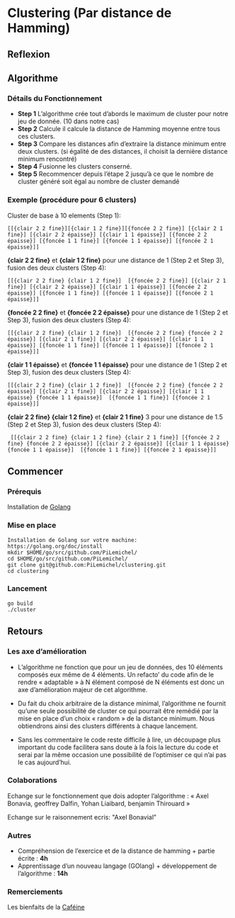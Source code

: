 # Clustering (Par distance de Hamming)
## Reflexion

## Algorithme

### Détails du Fonctionnement

- **Step 1** L’algorithme crée tout d’abords le maximum de cluster pour notre jeu de donnée. (10 dans notre cas)
- **Step 2** Calcule il calcule la distance de Hamming moyenne entre tous ces clusters.
- **Step 3** Compare les distances afin d’extraire la distance minimum entre deux clusters. (si égalité de des distances, il choisit la dernière distance minimum rencontré) 
- **Step 4** Fusionne les clusters conserné.
- **Step 5** Recommencer depuis l’étape 2 jusqu’à ce que le nombre de cluster généré soit égal au nombre de cluster demandé 

### Exemple (procédure pour 6 clusters) 
 
Cluster de base à 10 elements (Step 1): 
```
[[{clair 2 2 fine}][{clair 1 2 fine}][{foncée 2 2 fine}] [{clair 2 1 fine}] [{clair 2 2 épaisse}] [{clair 1 1 épaisse}] [{foncée 2 2 épaisse}] [{foncée 1 1 fine}] [{foncée 1 1 épaisse}] [{foncée 2 1 épaisse}]]
```
**{clair 2 2 fine}** et **{clair 1 2 fine}** pour une distance de 1 (Step 2 et Step 3), fusion des deux clusters (Step 4): 
```
[[{clair 2 2 fine} {clair 1 2 fine}]  [{foncée 2 2 fine}] [{clair 2 1 fine}] [{clair 2 2 épaisse}] [{clair 1 1 épaisse}] [{foncée 2 2 épaisse}] [{foncée 1 1 fine}] [{foncée 1 1 épaisse}] [{foncée 2 1 épaisse}]]
```
**{foncée 2 2 fine}** et **{foncée 2 2 épaisse}** pour une distance de 1 (Step 2 et Step 3), fusion des deux clusters (Step 4): 
```
[[{clair 2 2 fine} {clair 1 2 fine}]  [{foncée 2 2 fine} {foncée 2 2 épaisse}] [{clair 2 1 fine}] [{clair 2 2 épaisse}] [{clair 1 1 épaisse}] [{foncée 1 1 fine}] [{foncée 1 1 épaisse}] [{foncée 2 1 épaisse}]]
```
**{clair 1 1 épaisse}** et **{foncée 1 1 épaisse}** pour une distance de 1 (Step 2 et Step 3), fusion des deux clusters (Step 4):  
```
[[{clair 2 2 fine} {clair 1 2 fine}]  [{foncée 2 2 fine} {foncée 2 2 épaisse}] [{clair 2 1 fine}] [{clair 2 2 épaisse}] [{clair 1 1 épaisse} {foncée 1 1 épaisse}]  [{foncée 1 1 fine}] [{foncée 2 1 épaisse}]]
```
**{clair 2 2 fine} {clair 1 2 fine}** et **{clair 2 1 fine}** 3 pour une distance de  1.5 (Step 2 et Step 3), fusion des deux clusters (Step 4): 
```
 [[{clair 2 2 fine} {clair 1 2 fine} {clair 2 1 fine}] [{foncée 2 2 fine} {foncée 2 2 épaisse}] [{clair 2 2 épaisse}] [{clair 1 1 épaisse} {foncée 1 1 épaisse}]  [{foncée 1 1 fine}] [{foncée 2 1 épaisse}]]
```
## Commencer
### Prérequis
Installation de [Golang](https://golang.org/doc/install) 
### Mise en place
```
Installation de Golang sur votre machine: https://golang.org/doc/install
mkdir $HOME/go/src/github.com/PiLemichel/
cd $HOME/go/src/github.com/PiLemichel/
git clone git@github.com:PiLemichel/clustering.git
cd clustering
```
### Lancement
```
go build 
./cluster
```

## Retours

### Les axe d’amélioration 

-    L’algorithme ne fonction que pour un jeu de données, des 10 éléments composés eux même de 4 éléments. Un refacto’ du code afin de le rendre « adaptable » à N élément composé de N éléments est donc un axe d’amélioration majeur de cet algorithme.

-    Du fait du choix arbitraire de la distance minimal, l’algorithme ne fournit qu’une seule possibilité de cluster ce qui pourrait être remédié par la mise en place d’un choix « random » de la distance minimum. Nous obtiendrons ainsi des clusters différents à chaque lancement.

-    Sans les commentaire le code reste difficile à lire, un découpage plus important du code facilitera sans doute à la fois la lecture du code et serai par la même occasion une possibilité de l’optimiser ce qui n’ai pas le cas aujourd’hui.

### Colaborations
 Echange sur le fonctionnement que dois adopter l’algorithme : « Axel Bonavia, geoffrey Dalfin, Yohan Liaibard, benjamin Thirouard »
 
 Echange sur le raisonnement ecris: "Axel Bonavial"
 
### Autres
- Compréhension de l’exercice et de la distance de hamming + partie écrite : **4h**
- Apprentissage d’un nouveau langage (GOlang) + développement de l’algorithme : **14h**

### Remerciements

Les bienfaits de la [Caféine](https://fr.wikipedia.org/wiki/Caf%C3%A9ine)





